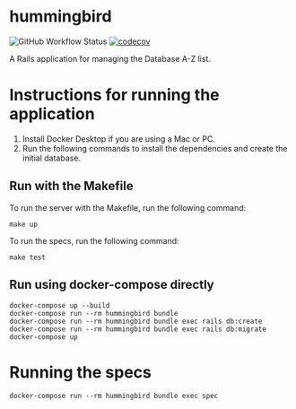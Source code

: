 # hummingbird
![GitHub Workflow Status](https://img.shields.io/github/workflow/status/jhu-library-applications/hummingbird/CI) [![codecov](https://codecov.io/gh/jhu-library-applications/hummingbird/branch/main/graph/badge.svg?token=YA5Z4VHIIH)](https://codecov.io/gh/jhu-library-applications/hummingbird)

A Rails application for managing the Database A-Z list.

# Instructions for running the application

1. Install Docker Desktop if you are using a Mac or PC. 
2. Run the following commands to install the dependencies and create the initial database.

## Run with the Makefile

To run the server with the Makefile, run the following command:

```
make up 
```

To run the specs, run the following command:

```
make test
```

## Run using docker-compose directly

```
docker-compose up --build
docker-compose run --rm hummingbird bundle 
docker-compose run --rm hummingbird bundle exec rails db:create
docker-compose run --rm hummingbird bundle exec rails db:migrate
docker-compose up
```

# Running the specs

```
docker-compose run --rm hummingbird bundle exec spec
```
